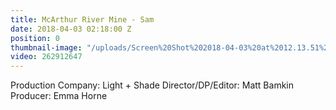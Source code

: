 ```yaml
---
title: McArthur River Mine - Sam
date: 2018-04-03 02:18:00 Z
position: 0
thumbnail-image: "/uploads/Screen%20Shot%202018-04-03%20at%2012.13.51%20pm.png"
video: 262912647
---
```


Production Company: Light + Shade
Director/DP/Editor: Matt Bamkin
Producer: Emma Horne